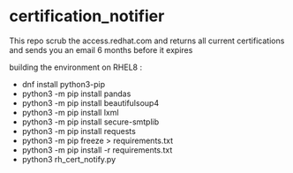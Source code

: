 # certification_notifier
This repo scrub the access.redhat.com and returns all current certifications and sends you an email 6 months before it expires

building the environment on RHEL8 :
- dnf install python3-pip
- python3 -m pip install pandas
- python3 -m pip install beautifulsoup4
- python3 -m pip install lxml
- python3 -m pip install secure-smtplib
- python3 -m pip install requests
- python3 -m pip freeze > requirements.txt
- python3 -m pip install -r requirements.txt
- python3 rh_cert_notify.py

